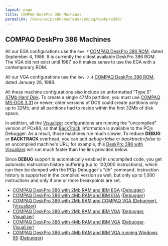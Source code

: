 ```yaml
---
layout: page
title: COMPAQ DeskPro 386 Machines
permalink: /devices/pcx86/machine/compaq/deskpro386/
---
```


COMPAQ DeskPro 386 Machines
---------------------------

All our EGA configurations use the `Rev F` [COMPAQ DeskPro 386 ROM](/devices/pcx86/rom/compaq/deskpro386/), dated
September 4, 1986.  It is currently the oldest available DeskPro 386 ROM.  The VGA did not exist until 1987, so it
makes sense to use the EGA with a contemporary ROM.

All our VGA configurations use the `Rev J.4` [COMPAQ DeskPro 386 ROM](/devices/pcx86/rom/compaq/deskpro386/), dated
January 28, 1988.

All these machine configurations also include an unformatted "Type 5" [47Mb Hard Disk](/disks/pcx86/drives/47mb/).  To
create a single 47Mb partition, you must use [COMPAQ MS-DOS 3.31](/disks/pcx86/dos/compaq/3.31/) or newer; older versions
of DOS could create partitions only up to 32Mb, and all partitions had to reside within the first 32Mb of disk space.

In addition, all the [Visualizer](/devices/pcx86/panel/) configurations are running the "uncompiled" version of PCx86,
so that [BackTrack](/modules/pcx86/#backtrack-support) information is available to the PCjs Debugger.  As a result, those
machines run much slower.  To reduce **DEBUG** or **BACKTRACK** overhead, you can add *debug=false* or *backtrack=false*
to an uncompiled machine's URL; for example, this [DeskPro 386 with Visualizer](vga/2048kb/debugger/visual/?debug=false)
will run much faster than the link provided below.

Since **DEBUG** support is automatically enabled in uncompiled code, you get automatic instruction history buffering
(up to 100,000 instructions), which can then be dumped with the PCjs Debugger's "dh" command.  Instruction history is
supported in the compiled version as well, but only up to 1,000 instructions and only if one or more breakpoints are set.  

* [COMPAQ DeskPro 386 with 2Mb RAM and IBM EGA](ega/2048kb/) ([Debugger](ega/2048kb/debugger/))
* [COMPAQ DeskPro 386 with 4Mb RAM and IBM EGA](ega/4096kb/) ([Debugger](ega/4096kb/debugger/))
* [COMPAQ DeskPro 386 with 2Mb RAM and COMPAQ VGA (Debugger)](other/2048kb/debugger/), ([Visualizer](other/2048kb/debugger/visual/))
* [COMPAQ DeskPro 386 with 2Mb RAM and IBM VGA](vga/2048kb/) ([Debugger](vga/2048kb/debugger/), [Visualizer](vga/2048kb/debugger/visual/))
* [COMPAQ DeskPro 386 with 4Mb RAM and IBM VGA](vga/4096kb/) ([Debugger](vga/4096kb/debugger/), [Visualizer](vga/2048kb/debugger/visual/))
* [COMPAQ DeskPro 386 with 4Mb RAM and IBM VGA running Windows 95](/disks/pcx86/windows/win95/4.00.950/) ([Debugger](/disks/pcx86/windows/win95/4.00.950/debugger/))
